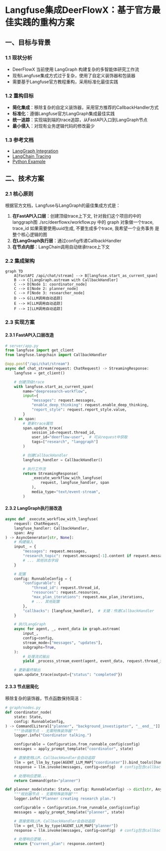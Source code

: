 # Langfuse集成DeerFlowX：基于官方最佳实践的重构方案

## 一、目标与背景

### 1.1 现状分析
- DeerFlowX 当前使用 LangGraph 构建复杂的多智能体研究工作流
- 现有Langfuse集成方式过于复杂，使用了自定义装饰器和包装器
- 需要基于Langfuse官方教程重构，采用标准化最佳实践

### 1.2 重构目标
- **简化集成**：移除复杂的自定义装饰器，采用官方推荐的CallbackHandler方式
- **标准化**：遵循Langfuse官方LangGraph集成最佳实践
- **统一追踪**：实现端到端的trace追踪，从FastAPI入口到LangGraph节点
- **最小侵入**：对现有业务逻辑代码的修改最少

### 1.3 参考文档
- [LangGraph Integration](https://langfuse.com/docs/integrations/langchain/example-python-langgraph)
- [LangChain Tracing](https://langfuse.com/docs/integrations/langchain/tracing)
- [Python Example](https://langfuse.com/docs/integrations/langchain/example-python)

## 二、技术方案

### 2.1 核心原则
根据官方文档，Langfuse与LangGraph的最佳集成方式是：
1. **在FastAPI入口层**：创建顶级trace上下文, 针对我们这个项目的中的langgraph图 ./src/deerflowx/workflow.py 中的 graph 对象做一个trace, trace_id 如果需要使用uuid生成, 不要生成多个trace, 我希望一个业务事务 是整个核心逻辑的图
2. **在LangGraph执行层**：通过config传递CallbackHandler
3. **在节点内部**：LangChain调用自动继承trace上下文

### 2.2 集成架构

```mermaid
graph TD
    A[FastAPI /api/chat/stream] --> B[langfuse.start_as_current_span]
    B --> C[LangGraph.astream with CallbackHandler]
    C --> D[Node 1: coordinator_node]
    C --> E[Node 2: planner_node]
    C --> F[Node 3: researcher_node]
    D --> G[LLM调用自动追踪]
    E --> H[LLM调用自动追踪]
    F --> I[LLM调用自动追踪]
```

### 2.3 实现方案

#### 2.3.1 FastAPI入口层改造
```python
# server/app.py
from langfuse import get_client
from langfuse.langchain import CallbackHandler

@app.post("/api/chat/stream")
async def chat_stream(request: ChatRequest) -> StreamingResponse:
    langfuse = get_client()

    # 创建顶级trace
    with langfuse.start_as_current_span(
        name="deepresearch-workflow",
        input={
            "messages": request.messages,
            "enable_deep_thinking": request.enable_deep_thinking,
            "report_style": request.report_style.value,
        }
    ) as span:
        # 更新trace属性
        span.update_trace(
            session_id=request.thread_id,
            user_id="deerflow-user",  # 可从request中获取
            tags=["research", "langgraph"]
        )

        # 创建CallbackHandler
        langfuse_handler = CallbackHandler()

        # 执行工作流
        return StreamingResponse(
            _execute_workflow_with_langfuse(
                request, langfuse_handler, span
            ),
            media_type="text/event-stream",
        )
```

#### 2.3.2 LangGraph执行层改造
```python
async def _execute_workflow_with_langfuse(
    request: ChatRequest,
    langfuse_handler: CallbackHandler,
    span: Any
) -> AsyncGenerator[str, None]:
    # 构建输入
    input_ = {
        "messages": request.messages,
        "research_topic": request.messages[-1].content if request.messages else "",
        # ... 其他状态字段
    }

    # 配置
    config: RunnableConfig = {
        "configurable": {
            "thread_id": request.thread_id,
            "resources": request.resources,
            "max_plan_iterations": request.max_plan_iterations,
            # ... 其他配置
        },
        "callbacks": [langfuse_handler],  # 关键：传递CallbackHandler
    }

    # 执行LangGraph
    async for agent, _, event_data in graph.astream(
        input_,
        config=config,
        stream_mode=["messages", "updates"],
        subgraphs=True,
    ):
        # 处理流式输出
        yield _process_stream_event(agent, event_data, request.thread_id)

    # 更新最终输出
    span.update_trace(output={"status": "completed"})
```

#### 2.3.3 节点层简化
移除复杂的装饰器，节点函数保持简洁：

```python
# graph/nodes.py
def coordinator_node(
    state: State,
    config: RunnableConfig,
) -> Command[Literal["planner", "background_investigator", "__end__"]]:
    """协调器节点 - 无需特殊装饰器"""
    logger.info("Coordinator talking.")

    configurable = Configuration.from_runnable_config(config)
    messages = apply_prompt_template("coordinator", state)

    # 直接使用LLM，CallbackHandler会自动追踪
    llm = get_llm_by_type(AGENT_LLM_MAP["coordinator"]).bind_tools([handoff_to_planner])
    response = llm.invoke(messages, config=config)  # config包含callbacks

    # 处理响应逻辑...
    return Command(goto="planner")

def planner_node(state: State, config: RunnableConfig) -> dict[str, Any]:
    """规划器节点 - 无需特殊装饰器"""
    logger.info("Planner creating research plan.")

    configurable = Configuration.from_runnable_config(config)
    messages = apply_prompt_template("planner", state)

    # 直接使用LLM，CallbackHandler会自动追踪
    llm = get_llm_by_type(AGENT_LLM_MAP["planner"])
    response = llm.invoke(messages, config=config)  # config包含callbacks

    # 处理响应逻辑...
    return {"current_plan": response.content}
```
